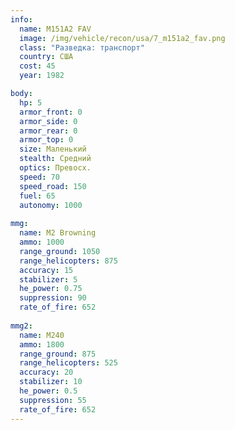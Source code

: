 ```yaml
---
info:
  name: M151A2 FAV
  image: /img/vehicle/recon/usa/7_m151a2_fav.png
  class: "Разведка: транспорт"
  country: США
  cost: 45
  year: 1982

body:
  hp: 5
  armor_front: 0
  armor_side: 0
  armor_rear: 0
  armor_top: 0
  size: Маленький
  stealth: Средний
  optics: Превосх.
  speed: 70
  speed_road: 150
  fuel: 65
  autonomy: 1000
  
mmg:
  name: M2 Browning
  ammo: 1000
  range_ground: 1050
  range_helicopters: 875
  accuracy: 15
  stabilizer: 5
  he_power: 0.75
  suppression: 90
  rate_of_fire: 652
  
mmg2:
  name: M240
  ammo: 1800
  range_ground: 875
  range_helicopters: 525
  accuracy: 20
  stabilizer: 10
  he_power: 0.5
  suppression: 55
  rate_of_fire: 652
---
```

